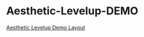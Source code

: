 # Aesthetic-Levelup-DEMO
[Aesthetic Levelup Demo Layout](https://xsvedisx.github.io/Aesthetic-Levelup-DEMO/)
